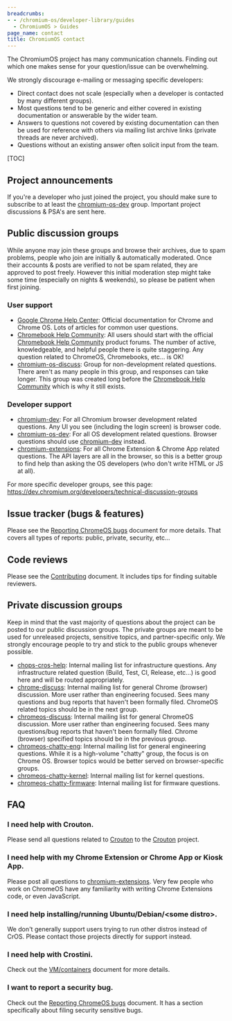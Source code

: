 ```yaml
---
breadcrumbs:
- - /chromium-os/developer-library/guides
  - ChromiumOS > Guides
page_name: contact
title: ChromiumOS contact
---
```


The ChromiumOS project has many communication channels.
Finding out which one makes sense for your question/issue can be overwhelming.

We strongly discourage e-mailing or messaging specific developers:

*   Direct contact does not scale (especially when a developer is contacted by
    many different groups).
*   Most questions tend to be generic and either covered in existing
    documentation or answerable by the wider team.
*   Answers to questions not covered by existing documentation can then be used
    for reference with others via mailing list archive links (private threads
    are never archived).
*   Questions without an existing answer often solicit input from the team.

[TOC]

## Project announcements

If you're a developer who just joined the project, you should make sure to
subscribe to at least the [chromium-os-dev] group.
Important project discussions & PSA's are sent here.

## Public discussion groups

While anyone may join these groups and browse their archives, due to spam
problems, people who join are initially & automatically moderated.
Once their accounts & posts are verified to not be spam related, they are
approved to post freely.
However this initial moderation step might take some time (especially on
nights & weekends), so please be patient when first joining.

### User support

*   [Google Chrome Help Center]: Official documentation for Chrome and Chrome
    OS.  Lots of articles for common user questions.
*   [Chromebook Help Community]: All users should start with the official
    [Chromebook Help Community] product forums.  The number of active,
    knowledgeable, and helpful people there is quite staggering.
    Any question related to ChromeOS, Chromebooks, etc... is OK!
*   [chromium-os-discuss]: Group for non-development related questions.  There
    aren't as many people in this group, and responses can take longer.  This
    group was created long before the [Chromebook Help Community] which is why
    it still exists.

### Developer support

*   [chromium-dev]: For all Chromium browser development related questions.
    Any UI you see (including the login screen) is browser code.
*   [chromium-os-dev]: For all OS development related questions.  Browser
    questions should use [chromium-dev] instead.
*   [chromium-extensions]: For all Chrome Extension & Chrome App related
    questions.  The API layers are all in the browser, so this is a better
    group to find help than asking the OS developers (who don't write HTML
    or JS at all).

For more specific developer groups, see this page:
https://dev.chromium.org/developers/technical-discussion-groups

## Issue tracker (bugs & features)

Please see the [Reporting ChromeOS bugs] document for more details.
That covers all types of reports: public, private, security, etc...

## Code reviews

Please see the [Contributing](/chromium-os/developer-library/guides/development/contributing/#reviewers) document.
It includes tips for finding suitable reviewers.

## Private discussion groups

Keep in mind that the vast majority of questions about the project can be posted
to our public discussion groups.
The private groups are meant to be used for unreleased projects, sensitive
topics, and partner-specific only.
We strongly encourage people to try and stick to the public groups whenever
possible.

*   [chops-cros-help]: Internal mailing list for infrastructure questions.  Any
    infrastructure related question (Build, Test, CI, Release, etc...) is good
    here and will be routed appropriately.
*   [chrome-discuss]: Internal mailing list for general Chrome (browser)
    discussion.  More user rather than engineering focused.  Sees many questions
    and bug reports that haven't been formally filed.  ChromeOS related topics
    should be in the next group.
*   [chromeos-discuss]: Internal mailing list for general ChromeOS discussion.
    More user rather than engineering focused.  Sees many questions/bug reports
    that haven't been formally filed.  Chrome (browser) specified topics should
    be in the previous group.
*   [chromeos-chatty-eng]: Internal mailing list for general engineering
    questions. While it is a high-volume "chatty" group, the focus is on Chrome
    OS. Browser topics would be better served on browser-specific groups.
*   [chromeos-chatty-kernel]: Internal mailing list for kernel questions.
*   [chromeos-chatty-firmware]: Internal mailing list for firmware questions.


## FAQ

### I need help with Crouton.

Please send all questions related to [Crouton] to the [Crouton] project.

### I need help with my Chrome Extension or Chrome App or Kiosk App.

Please post all questions to [chromium-extensions].
Very few people who work on ChromeOS have any familiarity with writing Chrome
Extensions code, or even JavaScript.

### I need help installing/running Ubuntu/Debian/\<some distro\>.

We don't generally support users trying to run other distros instead of CrOS.
Please contact those projects directly for support instead.

### I need help with Crostini.

Check out the [VM/containers] document for more details.

### I want to report a security bug.

Check out the [Reporting ChromeOS bugs] document.
It has a section specifically about filing security sensitive bugs.


[chops-cros-help]: http://g/chops-cros-help
[chrome-discuss]: http://g/chrome-discuss
[chromeos-chatty-eng]: http://g/chromeos-chatty-eng
[chromeos-chatty-kernel]: http://g/chromeos-chatty-kernel
[chromeos-chatty-firmware]: http://g/chromeos-chatty-firmware
[chromeos-discuss]: http://g/chromeos-discuss
[chromium-dev]: https://groups.google.com/a/chromium.org/group/chromium-dev
[chromium-extensions]: https://groups.google.com/a/chromium.org/group/chromium-extensions
[chromium-os-dev]: https://groups.google.com/a/chromium.org/group/chromium-os-dev
[chromium-os-discuss]: https://groups.google.com/a/chromium.org/group/chromium-os-discuss
[Chromebook Help Community]: https://support.google.com/chromebook/community/
[Crouton]: https://github.com/dnschneid/crouton
[Google Chrome Help Center]: https://www.google.com/support/chrome/
[Report a problem or send feedback]: https://support.google.com/chromebook/answer/2982029
[Reporting a Crash Bug]: https://dev.chromium.org/for-testers/bug-reporting-guidelines/reporting-crash-bug
[Reporting ChromeOS bugs]: /chromium-os/developer-library/guides/bugs/reporting-bugs/
[VM/containers]: /chromium-os/developer-library/guides/containers/containers-and-vms/
